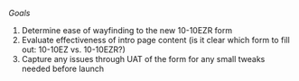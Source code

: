 *Goals*
1. Determine ease of wayfinding to the new 10-10EZR form
2. Evaluate effectiveness of intro page content (is it clear which form to fill out: 10-10EZ vs. 10-10EZR?)
3. Capture any issues through UAT of the form for any small tweaks needed before launch
